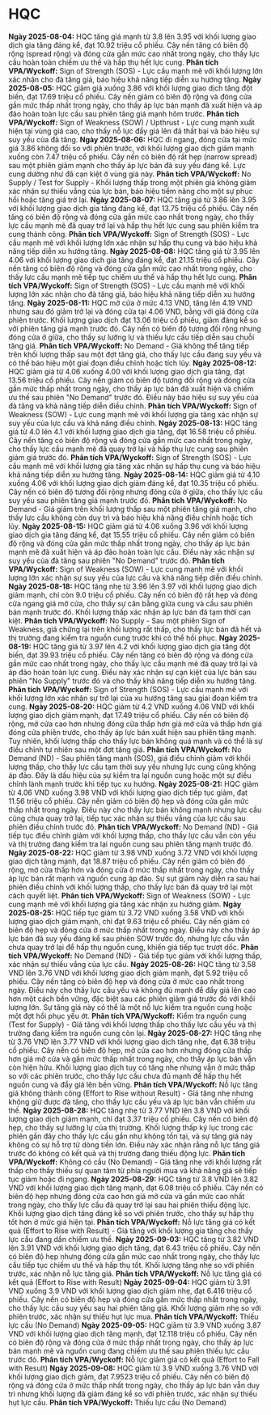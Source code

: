 # HQC

**Ngày 2025-08-04:** HQC tăng giá mạnh từ 3.8 lên 3.95 với khối lượng giao dịch gia tăng đáng kể, đạt 10.92 triệu cổ phiếu. Cây nến tăng có biên độ rộng (spread rộng) và đóng cửa gần mức cao nhất trong ngày, cho thấy lực cầu hoàn toàn chiếm ưu thế và hấp thụ hết lực cung. **Phân tích VPA/Wyckoff:** Sign of Strength (SOS) - Lực cầu mạnh mẽ với khối lượng lớn xác nhận cho đà tăng giá, báo hiệu khả năng tiếp diễn xu hướng tăng.
**Ngày 2025-08-05:** HQC giảm giá xuống 3.86 với khối lượng giao dịch tăng đột biến, đạt 17.69 triệu cổ phiếu. Cây nến giảm có biên độ rộng và đóng cửa gần mức thấp nhất trong ngày, cho thấy áp lực bán mạnh đã xuất hiện và áp đảo hoàn toàn lực cầu sau phiên tăng giá mạnh hôm trước. **Phân tích VPA/Wyckoff:** Sign of Weakness (SOW) / Upthrust - Lực cung mạnh xuất hiện tại vùng giá cao, cho thấy nỗ lực đẩy giá lên đã thất bại và báo hiệu sự suy yếu của đà tăng.
**Ngày 2025-08-06:** HQC đi ngang, đóng cửa tại mức giá 3.86 không đổi so với phiên trước, với khối lượng giao dịch giảm mạnh xuống còn 7.47 triệu cổ phiếu. Cây nến có biên độ rất hẹp (narrow spread) sau một phiên giảm mạnh cho thấy áp lực bán đã suy yếu đáng kể. Lực cung dường như đã cạn kiệt ở vùng giá này. **Phân tích VPA/Wyckoff:** No Supply / Test for Supply - Khối lượng thấp trong một phiên giá không giảm xác nhận sự thiếu vắng của lực bán, báo hiệu tiềm năng cho một sự phục hồi hoặc tăng giá trở lại.
**Ngày 2025-08-07:** HQC tăng giá từ 3.86 lên 3.95 với khối lượng giao dịch gia tăng đáng kể, đạt 13.75 triệu cổ phiếu. Cây nến tăng có biên độ rộng và đóng cửa gần mức cao nhất trong ngày, cho thấy lực cầu mạnh mẽ đã quay trở lại và hấp thụ hết lực cung sau phiên kiểm tra cung thành công. **Phân tích VPA/Wyckoff:** Sign of Strength (SOS) - Lực cầu mạnh mẽ với khối lượng lớn xác nhận sự hấp thụ cung và báo hiệu khả năng tiếp diễn xu hướng tăng.
**Ngày 2025-08-08:** HQC tăng giá từ 3.95 lên 4.06 với khối lượng giao dịch gia tăng đáng kể, đạt 21.15 triệu cổ phiếu. Cây nến tăng có biên độ rộng và đóng cửa gần mức cao nhất trong ngày, cho thấy lực cầu mạnh mẽ tiếp tục chiếm ưu thế và hấp thụ hết lực cung. **Phân tích VPA/Wyckoff:** Sign of Strength (SOS) - Lực cầu mạnh mẽ với khối lượng lớn xác nhận cho đà tăng giá, báo hiệu khả năng tiếp diễn xu hướng tăng.
**Ngày 2025-08-11:** HQC mở cửa ở mức 4.13 VND, tăng lên 4.19 VND nhưng sau đó giảm trở lại và đóng cửa tại 4.06 VND, bằng với giá đóng cửa phiên trước. Khối lượng giao dịch đạt 13.06 triệu cổ phiếu, giảm đáng kể so với phiên tăng giá mạnh trước đó. Cây nến có biên độ tương đối rộng nhưng đóng cửa ở giữa, cho thấy sự lưỡng lự và thiếu lực cầu tiếp diễn sau chuỗi tăng giá. **Phân tích VPA/Wyckoff:** No Demand - Giá không thể tăng tiếp trên khối lượng thấp sau một đợt tăng giá, cho thấy lực cầu đang suy yếu và có thể báo hiệu một giai đoạn điều chỉnh hoặc tích lũy.
**Ngày 2025-08-12:** HQC giảm giá từ 4.06 xuống 4.00 với khối lượng giao dịch gia tăng, đạt 13.56 triệu cổ phiếu. Cây nến giảm có biên độ tương đối rộng và đóng cửa gần mức thấp nhất trong ngày, cho thấy áp lực bán đã xuất hiện và chiếm ưu thế sau phiên "No Demand" trước đó. Điều này báo hiệu sự suy yếu của đà tăng và khả năng tiếp diễn điều chỉnh. **Phân tích VPA/Wyckoff:** Sign of Weakness (SOW) - Lực cung mạnh mẽ với khối lượng gia tăng xác nhận sự suy yếu của lực cầu và khả năng điều chỉnh.
**Ngày 2025-08-13:** HQC tăng giá từ 4.0 lên 4.1 với khối lượng giao dịch gia tăng, đạt 16.58 triệu cổ phiếu. Cây nến tăng có biên độ rộng và đóng cửa gần mức cao nhất trong ngày, cho thấy lực cầu mạnh mẽ đã quay trở lại và hấp thụ lực cung sau phiên giảm giá trước đó. **Phân tích VPA/Wyckoff:** Sign of Strength (SOS) - Lực cầu mạnh mẽ với khối lượng gia tăng xác nhận sự hấp thụ cung và báo hiệu khả năng tiếp diễn xu hướng tăng.
**Ngày 2025-08-14:** HQC giảm giá từ 4.10 xuống 4.06 với khối lượng giao dịch giảm đáng kể, đạt 10.35 triệu cổ phiếu. Cây nến có biên độ tương đối rộng nhưng đóng cửa ở giữa, cho thấy lực cầu suy yếu sau phiên tăng giá mạnh trước đó. **Phân tích VPA/Wyckoff:** No Demand - Giá giảm trên khối lượng thấp sau một phiên tăng giá mạnh, cho thấy lực cầu không còn duy trì và báo hiệu khả năng điều chỉnh hoặc tích lũy.
**Ngày 2025-08-15:** HQC giảm giá từ 4.06 xuống 3.96 với khối lượng giao dịch gia tăng đáng kể, đạt 15.55 triệu cổ phiếu. Cây nến giảm có biên độ rộng và đóng cửa gần mức thấp nhất trong ngày, cho thấy áp lực bán mạnh mẽ đã xuất hiện và áp đảo hoàn toàn lực cầu. Điều này xác nhận sự suy yếu của đà tăng sau phiên "No Demand" trước đó. **Phân tích VPA/Wyckoff:** Sign of Weakness (SOW) - Lực cung mạnh mẽ với khối lượng lớn xác nhận sự suy yếu của lực cầu và khả năng tiếp diễn điều chỉnh.
**Ngày 2025-08-18:** HQC tăng nhẹ từ 3.96 lên 3.97 với khối lượng giao dịch giảm mạnh, chỉ còn 9.0 triệu cổ phiếu. Cây nến có biên độ rất hẹp và đóng cửa ngang giá mở cửa, cho thấy sự cân bằng giữa cung và cầu sau phiên bán mạnh trước đó. Khối lượng thấp xác nhận áp lực bán đã tạm thời cạn kiệt. **Phân tích VPA/Wyckoff:** No Supply - Sau một phiên Sign of Weakness, giá chững lại trên khối lượng rất thấp, cho thấy lực bán đã hết và thị trường đang kiểm tra nguồn cung trước khi có thể hồi phục.
**Ngày 2025-08-19:** HQC tăng giá từ 3.97 lên 4.2 với khối lượng giao dịch gia tăng đột biến, đạt 39.93 triệu cổ phiếu. Cây nến tăng có biên độ rộng và đóng cửa gần mức cao nhất trong ngày, cho thấy lực cầu mạnh mẽ đã quay trở lại và áp đảo hoàn toàn lực cung. Điều này xác nhận sự cạn kiệt của lực bán sau phiên "No Supply" trước đó và cho thấy khả năng tiếp diễn xu hướng tăng. **Phân tích VPA/Wyckoff:** Sign of Strength (SOS) - Lực cầu mạnh mẽ với khối lượng lớn xác nhận sự trở lại của xu hướng tăng sau giai đoạn kiểm tra cung.
**Ngày 2025-08-20:** HQC giảm từ 4.2 VND xuống 4.06 VND với khối lượng giao dịch giảm mạnh, đạt 17.49 triệu cổ phiếu. Cây nến có biên độ rộng, mở cửa cao hơn nhưng đóng cửa thấp hơn giá mở cửa và thấp hơn giá đóng cửa phiên trước, cho thấy áp lực bán xuất hiện sau phiên tăng mạnh. Tuy nhiên, khối lượng thấp cho thấy lực bán không quá mạnh và có thể là sự điều chỉnh tự nhiên sau một đợt tăng giá. **Phân tích VPA/Wyckoff:** No Demand (ND) - Sau phiên tăng mạnh (SOS), giá điều chỉnh giảm với khối lượng thấp, cho thấy lực cầu tạm thời suy yếu nhưng lực cung cũng không áp đảo. Đây là dấu hiệu của sự kiểm tra lại nguồn cung hoặc một sự điều chỉnh lành mạnh trước khi tiếp tục xu hướng.
**Ngày 2025-08-21:** HQC giảm từ 4.06 VND xuống 3.98 VND với khối lượng giao dịch tiếp tục giảm, đạt 11.56 triệu cổ phiếu. Cây nến giảm có biên độ hẹp và đóng cửa gần mức thấp nhất trong ngày. Điều này cho thấy lực bán không mạnh nhưng lực cầu cũng chưa quay trở lại, tiếp tục xác nhận sự thiếu vắng của lực cầu sau phiên điều chỉnh trước đó. **Phân tích VPA/Wyckoff:** No Demand (ND) - Giá tiếp tục điều chỉnh giảm với khối lượng thấp, cho thấy lực cầu vẫn còn yếu và thị trường đang kiểm tra lại nguồn cung sau phiên tăng mạnh trước đó.
**Ngày 2025-08-22:** HQC giảm từ 3.98 VND xuống 3.72 VND với khối lượng giao dịch tăng mạnh, đạt 18.87 triệu cổ phiếu. Cây nến giảm có biên độ rộng, mở cửa thấp hơn và đóng cửa ở mức thấp nhất trong ngày, cho thấy áp lực bán rất mạnh và nguồn cung áp đảo. Sự sụt giảm này diễn ra sau hai phiên điều chỉnh với khối lượng thấp, cho thấy lực bán đã quay trở lại một cách quyết liệt. **Phân tích VPA/Wyckoff:** Sign of Weakness (SOW) - Lực cung mạnh mẽ với khối lượng gia tăng xác nhận xu hướng giảm.
**Ngày 2025-08-25:** HQC tiếp tục giảm từ 3.72 VND xuống 3.58 VND với khối lượng giao dịch giảm mạnh, chỉ đạt 9.63 triệu cổ phiếu. Cây nến giảm có biên độ hẹp và đóng cửa ở mức thấp nhất trong ngày. Điều này cho thấy áp lực bán đã suy yếu đáng kể sau phiên SOW trước đó, nhưng lực cầu vẫn chưa quay trở lại để hấp thụ nguồn cung, khiến giá tiếp tục trượt dốc. **Phân tích VPA/Wyckoff:** No Demand (ND) - Giá tiếp tục giảm với khối lượng thấp, xác nhận sự thiếu vắng của lực cầu.
**Ngày 2025-08-26:** HQC tăng từ 3.58 VND lên 3.76 VND với khối lượng giao dịch giảm mạnh, đạt 5.92 triệu cổ phiếu. Cây nến tăng có biên độ hẹp và đóng cửa ở mức cao nhất trong ngày. Điều này cho thấy lực cầu yếu và không đủ mạnh để đẩy giá lên cao hơn một cách bền vững, đặc biệt sau các phiên giảm giá trước đó với khối lượng lớn. Sự tăng giá này có thể là một nỗ lực kiểm tra nguồn cung hoặc một đợt hồi phục yếu ớt. **Phân tích VPA/Wyckoff:** Kiểm tra nguồn cung (Test for Supply) - Giá tăng với khối lượng thấp cho thấy lực cầu yếu và thị trường đang kiểm tra nguồn cung còn lại.
**Ngày 2025-08-27:** HQC tăng nhẹ từ 3.76 VND lên 3.77 VND với khối lượng giao dịch tăng nhẹ, đạt 6.38 triệu cổ phiếu. Cây nến có biên độ hẹp, mở cửa cao hơn nhưng đóng cửa thấp hơn giá mở cửa và gần mức thấp nhất trong ngày, cho thấy áp lực bán vẫn còn hiện hữu. Khối lượng giao dịch tuy có tăng nhẹ nhưng vẫn ở mức thấp so với các phiên trước, cho thấy lực cầu chưa đủ mạnh để hấp thụ hết nguồn cung và đẩy giá lên bền vững. **Phân tích VPA/Wyckoff:** Nỗ lực tăng giá không thành công (Effort to Rise without Result) - Giá tăng nhẹ nhưng không giữ được đà tăng, cho thấy lực cầu yếu và áp lực bán vẫn chiếm ưu thế.
**Ngày 2025-08-28:** HQC tăng nhẹ từ 3.77 VND lên 3.8 VND với khối lượng giao dịch giảm mạnh, chỉ đạt 3.37 triệu cổ phiếu. Cây nến có biên độ hẹp, cho thấy sự lưỡng lự của thị trường. Khối lượng thấp kỷ lục trong các phiên gần đây cho thấy lực cầu gần như không tồn tại, và sự tăng giá này không có sự hỗ trợ từ dòng tiền lớn. Điều này xác nhận rằng nỗ lực tăng giá trước đó không có kết quả và thị trường đang thiếu động lực. **Phân tích VPA/Wyckoff:** Không có cầu (No Demand) - Giá tăng nhẹ với khối lượng rất thấp cho thấy thiếu sự quan tâm từ phía người mua và khả năng giá sẽ tiếp tục giảm hoặc đi ngang.
**Ngày 2025-08-29:** HQC tăng từ 3.8 VND lên 3.82 VND với khối lượng giao dịch tăng mạnh, đạt 6.08 triệu cổ phiếu. Cây nến có biên độ hẹp nhưng đóng cửa cao hơn giá mở cửa và gần mức cao nhất trong ngày, cho thấy lực cầu đã quay trở lại sau hai phiên thiếu động lực. Khối lượng giao dịch tăng đáng kể so với phiên trước, cho thấy sự hấp thụ tốt hơn ở mức giá hiện tại. **Phân tích VPA/Wyckoff:** Nỗ lực tăng giá có kết quả (Effort to Rise with Result) - Giá tăng với khối lượng gia tăng cho thấy lực cầu đang dần chiếm ưu thế.
**Ngày 2025-09-03:** HQC tăng từ 3.82 VND lên 3.91 VND với khối lượng giao dịch tăng, đạt 6.43 triệu cổ phiếu. Cây nến có biên độ hẹp nhưng đóng cửa gần mức cao nhất trong ngày, cho thấy lực cầu tiếp tục chiếm ưu thế và hấp thụ tốt. Khối lượng tăng nhẹ so với phiên trước, xác nhận nỗ lực tăng giá. **Phân tích VPA/Wyckoff:** Nỗ lực tăng giá có kết quả (Effort to Rise with Result)
**Ngày 2025-09-04:** HQC giảm từ 3.91 VND xuống 3.9 VND với khối lượng giao dịch giảm nhẹ, đạt 6.416 triệu cổ phiếu. Cây nến có biên độ hẹp và đóng cửa gần mức thấp nhất trong ngày, cho thấy lực cầu suy yếu sau hai phiên tăng giá. Khối lượng giảm nhẹ so với phiên trước, xác nhận sự thiếu hụt lực mua. **Phân tích VPA/Wyckoff:** Thiếu lực cầu (No Demand)
**Ngày 2025-09-05:** HQC giảm từ 3.9 VND xuống 3.87 VND với khối lượng giao dịch tăng mạnh, đạt 12.118 triệu cổ phiếu. Cây nến có biên độ rộng và đóng cửa ở mức thấp nhất trong ngày, cho thấy áp lực bán mạnh mẽ và nguồn cung đang chiếm ưu thế sau phiên thiếu lực cầu trước đó. **Phân tích VPA/Wyckoff:** Nỗ lực giảm giá có kết quả (Effort to Fall with Result)
**Ngày 2025-09-08:** HQC giảm từ 3.9 VND xuống 3.76 VND với khối lượng giao dịch giảm, đạt 7.9523 triệu cổ phiếu. Cây nến có biên độ rộng và đóng cửa ở mức thấp nhất trong ngày, cho thấy áp lực bán vẫn duy trì nhưng khối lượng đã giảm đáng kể so với phiên trước, xác nhận sự thiếu hụt lực cầu. **Phân tích VPA/Wyckoff:** Thiếu lực cầu (No Demand)
